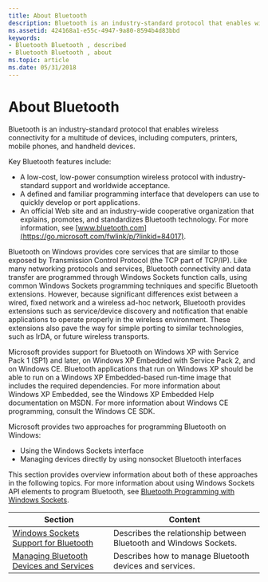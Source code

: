 ```yaml
---
title: About Bluetooth
description: Bluetooth is an industry-standard protocol that enables wireless connectivity for a multitude of devices, including computers, printers, mobile phones, and handheld devices.
ms.assetid: 424168a1-e55c-4947-9a80-8594b4d83bbd
keywords:
- Bluetooth Bluetooth , described
- Bluetooth Bluetooth , about
ms.topic: article
ms.date: 05/31/2018
---
```


# About Bluetooth

Bluetooth is an industry-standard protocol that enables wireless connectivity for a multitude of devices, including computers, printers, mobile phones, and handheld devices.

Key Bluetooth features include:

-   A low-cost, low-power consumption wireless protocol with industry-standard support and worldwide acceptance.
-   A defined and familiar programming interface that developers can use to quickly develop or port applications.
-   An official Web site and an industry-wide cooperative organization that explains, promotes, and standardizes Bluetooth technology. For more information, see [www.bluetooth.com](https://go.microsoft.com/fwlink/p/?linkid=84017).

Bluetooth on Windows provides core services that are similar to those exposed by Transmission Control Protocol (the TCP part of TCP/IP). Like many networking protocols and services, Bluetooth connectivity and data transfer are programmed through Windows Sockets function calls, using common Windows Sockets programming techniques and specific Bluetooth extensions. However, because significant differences exist between a wired, fixed network and a wireless ad-hoc network, Bluetooth provides extensions such as service/device discovery and notification that enable applications to operate properly in the wireless environment. These extensions also pave the way for simple porting to similar technologies, such as IrDA, or future wireless transports.

Microsoft provides support for Bluetooth on Windows XP with Service Pack 1 (SP1) and later, on Windows XP Embedded with Service Pack 2, and on Windows CE. Bluetooth applications that run on Windows XP should be able to run on a Windows XP Embedded-based run-time image that includes the required dependencies. For more information about Windows XP Embedded, see the Windows XP Embedded Help documentation on MSDN. For more information about Windows CE programming, consult the Windows CE SDK.

Microsoft provides two approaches for programming Bluetooth on Windows:

-   Using the Windows Sockets interface
-   Managing devices directly by using nonsocket Bluetooth interfaces

This section provides overview information about both of these approaches in the following topics. For more information about using Windows Sockets API elements to program Bluetooth, see [Bluetooth Programming with Windows Sockets](bluetooth-programming-with-windows-sockets.md).



| Section                                                                                | Content                                                           |
|----------------------------------------------------------------------------------------|-------------------------------------------------------------------|
| [Windows Sockets Support for Bluetooth](windows-sockets-support-for-bluetooth.md)     | Describes the relationship between Bluetooth and Windows Sockets. |
| [Managing Bluetooth Devices and Services](managing-bluetooth-devices-and-services.md) | Describes how to manage Bluetooth devices and services.           |



 

 

 




